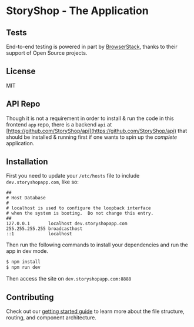 # StoryShop - The Application

## Tests

End-to-end testing is powered in part by [BrowserStack](https://www.browserstack.com/), thanks to their support of Open Source projects.

## License

MIT

## API Repo

Though it is not a requirement in order to install & run the code in this frontend `app` repo, there is a backend `api` at [https://github.com/StoryShop/api](https://github.com/StoryShop/api) that should be installed & running first if one wants to spin up the _complete_ application.

## Installation

First you need to update your `/etc/hosts` file to include `dev.storyshopapp.com`, like so:

```
##
# Host Database
#
# localhost is used to configure the loopback interface
# when the system is booting.  Do not change this entry.
##
127.0.0.1       localhost dev.storyshopapp.com
255.255.255.255 broadcasthost
::1             localhost
```

Then run the following commands to install your dependencies and run the app in dev mode.

```bash
$ npm install
$ npm run dev
```

Then access the site on `dev.storyshopapp.com:8888`

## Contributing

Check out our [getting started guide](docs/getting_started_guide.md) to learn more about the file structure, routing, and component architecture.
